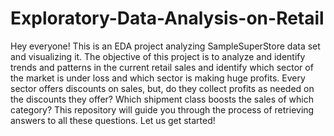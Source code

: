 # Exploratory-Data-Analysis-on-Retail
Hey everyone! This is an EDA project analyzing SampleSuperStore data set and visualizing it. The objective of this project is to analyze and identify trends and patterns in the current retail sales and identify which sector of the market is under loss and which sector is making huge profits. Every sector offers discounts on sales, but, do they collect profits as needed on the discounts they offer? Which shipment class boosts the sales of which category?  This repository will guide you through the process of retrieving answers to all these questions.  Let us get started!

